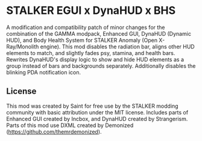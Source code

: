 # STALKER EGUI x DynaHUD x BHS

A modification and compatibility patch of minor changes for the combination of the GAMMA modpack, Enhanced GUI, DynaHUD (Dynamic HUD), and Body Health System for STALKER Anomaly (Open X-Ray/Monolith engine). This mod disables the radiation bar, aligns other HUD elements to match, and slightly fades psy, stamina, and health bars. Rewrites DynaHUD's display logic to show and hide HUD elements as a group instead of bars and backgrounds separately. Additionally disables the blinking PDA notification icon.

## License

This mod was created by Saint for free use by the STALKER modding community with basic attribution under the MIT license. Includes parts of Enhanced GUI created by Incbox, and DynaHUD created by Strangerism. Parts of this mod use DXML created by Demonized (https://github.com/themrdemonized).